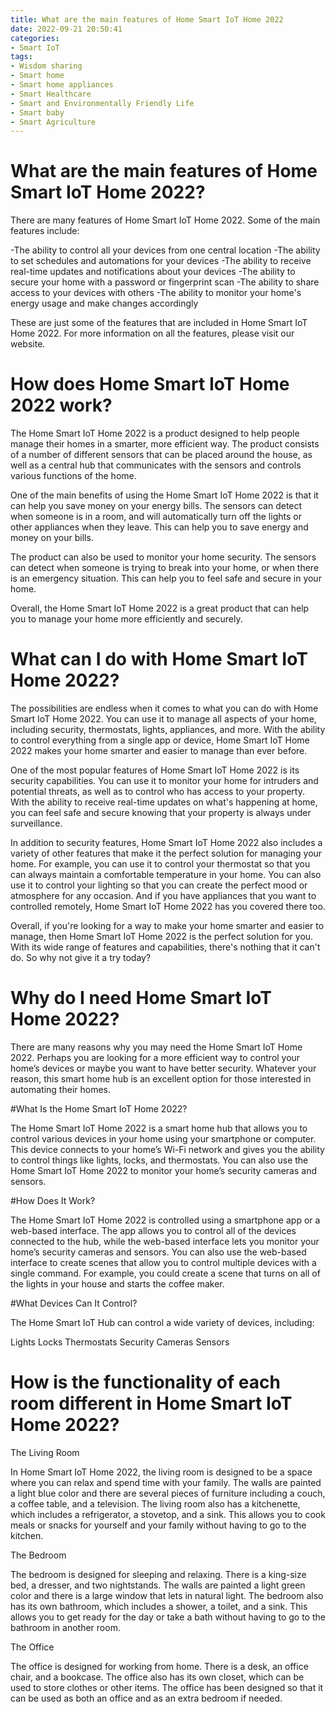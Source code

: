 ```yaml
---
title: What are the main features of Home Smart IoT Home 2022
date: 2022-09-21 20:50:41
categories:
- Smart IoT
tags:
- Wisdom sharing
- Smart home
- Smart home appliances
- Smart Healthcare
- Smart and Environmentally Friendly Life
- Smart baby
- Smart Agriculture
---
```



#  What are the main features of Home Smart IoT Home 2022?

There are many features of Home Smart IoT Home 2022. Some of the main features include:

-The ability to control all your devices from one central location
-The ability to set schedules and automations for your devices
-The ability to receive real-time updates and notifications about your devices
-The ability to secure your home with a password or fingerprint scan
-The ability to share access to your devices with others
-The ability to monitor your home's energy usage and make changes accordingly

These are just some of the features that are included in Home Smart IoT Home 2022. For more information on all the features, please visit our website.

#  How does Home Smart IoT Home 2022 work?

The Home Smart IoT Home 2022 is a product designed to help people manage their homes in a smarter, more efficient way. The product consists of a number of different sensors that can be placed around the house, as well as a central hub that communicates with the sensors and controls various functions of the home.

One of the main benefits of using the Home Smart IoT Home 2022 is that it can help you save money on your energy bills. The sensors can detect when someone is in a room, and will automatically turn off the lights or other appliances when they leave. This can help you to save energy and money on your bills.

The product can also be used to monitor your home security. The sensors can detect when someone is trying to break into your home, or when there is an emergency situation. This can help you to feel safe and secure in your home.

Overall, the Home Smart IoT Home 2022 is a great product that can help you to manage your home more efficiently and securely.

#  What can I do with Home Smart IoT Home 2022?

The possibilities are endless when it comes to what you can do with Home Smart IoT Home 2022. You can use it to manage all aspects of your home, including security, thermostats, lights, appliances, and more. With the ability to control everything from a single app or device, Home Smart IoT Home 2022 makes your home smarter and easier to manage than ever before.

One of the most popular features of Home Smart IoT Home 2022 is its security capabilities. You can use it to monitor your home for intruders and potential threats, as well as to control who has access to your property. With the ability to receive real-time updates on what's happening at home, you can feel safe and secure knowing that your property is always under surveillance.

In addition to security features, Home Smart IoT Home 2022 also includes a variety of other features that make it the perfect solution for managing your home. For example, you can use it to control your thermostat so that you can always maintain a comfortable temperature in your home. You can also use it to control your lighting so that you can create the perfect mood or atmosphere for any occasion. And if you have appliances that you want to controlled remotely, Home Smart IoT Home 2022 has you covered there too.

Overall, if you're looking for a way to make your home smarter and easier to manage, then Home Smart IoT Home 2022 is the perfect solution for you. With its wide range of features and capabilities, there's nothing that it can't do. So why not give it a try today?

#  Why do I need Home Smart IoT Home 2022?

There are many reasons why you may need the Home Smart IoT Home 2022. Perhaps you are looking for a more efficient way to control your home’s devices or maybe you want to have better security. Whatever your reason, this smart home hub is an excellent option for those interested in automating their homes.

#What Is the Home Smart IoT Home 2022?

The Home Smart IoT Home 2022 is a smart home hub that allows you to control various devices in your home using your smartphone or computer. This device connects to your home’s Wi-Fi network and gives you the ability to control things like lights, locks, and thermostats. You can also use the Home Smart IoT Home 2022 to monitor your home’s security cameras and sensors.

#How Does It Work?

The Home Smart IoT Home 2022 is controlled using a smartphone app or a web-based interface. The app allows you to control all of the devices connected to the hub, while the web-based interface lets you monitor your home’s security cameras and sensors. You can also use the web-based interface to create scenes that allow you to control multiple devices with a single command. For example, you could create a scene that turns on all of the lights in your house and starts the coffee maker.

#What Devices Can It Control?

The Home Smart IoT Hub can control a wide variety of devices, including: 

   Lights      Locks     Thermostats    Security Cameras   Sensors

#  How is the functionality of each room different in Home Smart IoT Home 2022?

The Living Room

In Home Smart IoT Home 2022, the living room is designed to be a space where you can relax and spend time with your family. The walls are painted a light blue color and there are several pieces of furniture including a couch, a coffee table, and a television. The living room also has a kitchenette, which includes a refrigerator, a stovetop, and a sink. This allows you to cook meals or snacks for yourself and your family without having to go to the kitchen.

The Bedroom

The bedroom is designed for sleeping and relaxing. There is a king-size bed, a dresser, and two nightstands. The walls are painted a light green color and there is a large window that lets in natural light. The bedroom also has its own bathroom, which includes a shower, a toilet, and a sink. This allows you to get ready for the day or take a bath without having to go to the bathroom in another room.

The Office

The office is designed for working from home. There is a desk, an office chair, and a bookcase. The office also has its own closet, which can be used to store clothes or other items. The office has been designed so that it can be used as both an office and as an extra bedroom if needed.